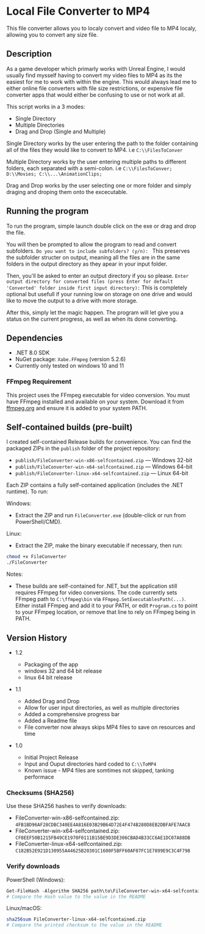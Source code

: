 # Local File Converter to MP4

This file converter allows you to localy convert and video file to MP4 localy, allowing you to convert any size file.

## Description

As a game developer which primarly works with Unreal Engine, I would usually find mysself having to convert my video files to MP4 as its the easiest for me to work with within the engine. This would always lead me to either online file converters with file size restrictions, or expensive file converter apps that would either be confusing to use or not work at all.

This script works in a 3 modes:
- Single Directory
- Multiple Directories
- Drag and Drop (Single and Multiple)

Single Directory works by the user entering the path to the folder containing all of the files they would like to convert to MP4. i.e
```C:\\FilesToConver```

Multiple Directory works by the user entering multiple paths to different folders, each separated with a semi-colon. i.e
```C:\\FilesToConver; D:\\Movies; C:\\...\AnimationClips;```

Drag and Drop works by the user selecting one or more folder and simply draging and droping them onto the excecutable.

## Running the program

To run the program, simple launch double click on the exe or drag and drop the file.

You will then be prompted to allow the program to read and convert subfolders.
```Do you want to include subfolders? (y/n): ```
This preserves the subfolder structer on output, meaning all the files are in the same folders in the output directory as they apear in your input folder.

Then, you'll be asked to enter an output directory if you so please.
```Enter output directory for converted files (press Enter for default 'Converted' folder inside first input directory):```
This is completely optional but usefull if your running low on storage on one drive and would like to move the output to a drive with more storage.

After this, simply let the magic happen. The program will let give you a status on the current progress, as well as when its done converting.

## Dependencies

- .NET 8.0 SDK
- NuGet package: `Xabe.FFmpeg` (version 5.2.6)
- Currently only tested on windows 10 and 11

### FFmpeg Requirement

This project uses the FFmpeg executable for video conversion. You must have FFmpeg installed and available on your system. Download it from [ffmpeg.org](https://ffmpeg.org/download.html) and ensure it is added to your system PATH.

## Self-contained builds (pre-built)

I created self-contained Release builds for convenience. You can find the packaged ZIPs in the `publish` folder of the project repository:

- `publish/FileConverter-win-x86-selfcontained.zip` — Windows 32-bit
- `publish/FileConverter-win-x64-selfcontained.zip` — Windows 64-bit
- `publish/FileConverter-linux-x64-selfcontained.zip` — Linux 64-bit

Each ZIP contains a fully self-contained application (includes the .NET runtime). To run:

Windows:
- Extract the ZIP and run `FileConverter.exe` (double-click or run from PowerShell/CMD).

Linux:
- Extract the ZIP, make the binary executable if necessary, then run:

```bash
chmod +x FileConverter
./FileConverter
```

Notes:
- These builds are self-contained for .NET, but the application still requires FFmpeg for video conversions. The code currently sets FFmpeg path to `C:\ffmpeg\bin` via `FFmpeg.SetExecutablesPath(...)`. Either install FFmpeg and add it to your PATH, or edit `Program.cs` to point to your FFmpeg location, or remove that line to rely on FFmpeg being in PATH.

## Version History

* 1.2
    * Packaging of the app
    * windows 32 and 64 bit release
    * linux 64 bit release

* 1.1
    * Added Drag and Drop
    * Allow for user input directories, as well as multiple directories
    * Added a comprehensive progress bar
    * Added a Readme file
    * File converter now always skips MP4 files to save on resources and time
* 1.0
    * Initial Project Release
    * Input and Ouput directories hard coded to ```C:\\ToMP4```
    * Known issue - MP4 files are somtimes not skipped, tanking performace

### Checksums (SHA256)

Use these SHA256 hashes to verify downloads:

- FileConverter-win-x86-selfcontained.zip: `4FB1BD96AF28CDBC340EE4A816E03B29B64D72E4F474B280D8EB2DBFAFE7AAC8`
- FileConverter-win-x64-selfcontained.zip: `CF8EEF50B1215FB49CE1970F0111B15BE9D3DE306CBAD4B33CC6AE1DC07A88DB`
- FileConverter-linux-x64-selfcontained.zip: `C182B52E921D130955A44625B20301C1600F5BFF60AF07FC1E7899E9C3C4F798`

### Verify downloads

PowerShell (Windows):

```powershell
Get-FileHash -Algorithm SHA256 path\to\FileConverter-win-x64-selfcontained.zip
# Compare the Hash value to the value in the README
```

Linux/macOS:

```bash
sha256sum FileConverter-linux-x64-selfcontained.zip
# Compare the printed checksum to the value in the README
```